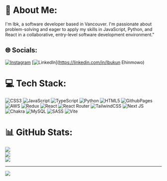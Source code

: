 # 💫 About Me:
I'm Ibk, a software developer based in Vancouver. I'm passionate about problem-solving and eager to apply my skills in JavaScript, Python, and React in a collaborative, entry-level software development environment."


## 🌐 Socials:
[![Instagram](https://img.shields.io/badge/Instagram-%23E4405F.svg?logo=Instagram&logoColor=white)](https://instagram.com/ehinmowo_) [![LinkedIn](https://img.shields.io/badge/LinkedIn-%230077B5.svg?logo=linkedin&logoColor=white)](https://linkedin.com/in/Ibukun Ehinmowo) 

# 💻 Tech Stack:
![CSS3](https://img.shields.io/badge/css3-%231572B6.svg?style=for-the-badge&logo=css3&logoColor=white) ![JavaScript](https://img.shields.io/badge/javascript-%23323330.svg?style=for-the-badge&logo=javascript&logoColor=%23F7DF1E) ![TypeScript](https://img.shields.io/badge/typescript-%23007ACC.svg?style=for-the-badge&logo=typescript&logoColor=white) ![Python](https://img.shields.io/badge/python-3670A0?style=for-the-badge&logo=python&logoColor=ffdd54) ![HTML5](https://img.shields.io/badge/html5-%23E34F26.svg?style=for-the-badge&logo=html5&logoColor=white) ![GithubPages](https://img.shields.io/badge/github%20pages-121013?style=for-the-badge&logo=github&logoColor=white) ![AWS](https://img.shields.io/badge/AWS-%23FF9900.svg?style=for-the-badge&logo=amazon-aws&logoColor=white) ![Redux](https://img.shields.io/badge/redux-%23593d88.svg?style=for-the-badge&logo=redux&logoColor=white) ![React](https://img.shields.io/badge/react-%2320232a.svg?style=for-the-badge&logo=react&logoColor=%2361DAFB) ![React Router](https://img.shields.io/badge/React_Router-CA4245?style=for-the-badge&logo=react-router&logoColor=white) ![TailwindCSS](https://img.shields.io/badge/tailwindcss-%2338B2AC.svg?style=for-the-badge&logo=tailwind-css&logoColor=white) ![Next JS](https://img.shields.io/badge/Next-black?style=for-the-badge&logo=next.js&logoColor=white) ![Chakra](https://img.shields.io/badge/chakra-%234ED1C5.svg?style=for-the-badge&logo=chakraui&logoColor=white) ![MySQL](https://img.shields.io/badge/mysql-%2300000f.svg?style=for-the-badge&logo=mysql&logoColor=white) ![SASS](https://img.shields.io/badge/SASS-hotpink.svg?style=for-the-badge&logo=SASS&logoColor=white) ![Vite](https://img.shields.io/badge/vite-%23646CFF.svg?style=for-the-badge&logo=vite&logoColor=white)
# 📊 GitHub Stats:
![](https://github-readme-stats.vercel.app/api?username=ibkEhinmowo&theme=react&hide_border=true&include_all_commits=false&count_private=true)<br/>
![](https://github-readme-streak-stats.herokuapp.com/?user=ibkEhinmowo&theme=react&hide_border=true)<br/>
![](https://github-readme-stats.vercel.app/api/top-langs/?username=ibkEhinmowo&theme=react&hide_border=true&include_all_commits=false&count_private=true&layout=compact)

---
[![](https://visitcount.itsvg.in/api?id=ibkEhinmowo&icon=6&color=7)](https://visitcount.itsvg.in)

<!-- Proudly created with GPRM ( https://gprm.itsvg.in ) -->

